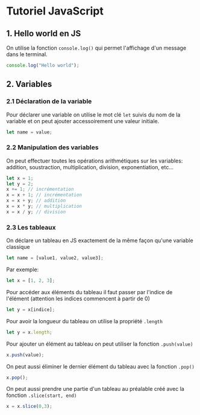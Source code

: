 # Tutoriel JavaScript
## 1. Hello world en JS
On utilise la fonction `console.log()` qui permet l'affichage d'un message dans le terminal. 
```js
console.log("Hello world");
```
## 2. Variables
### 2.1 Déclaration de la variable
Pour déclarer une variable on utilise le mot clé `let` suivis du nom de la variable et on peut ajouter accessoirement une valeur initiale. 
```js
let name = value;
```
### 2.2 Manipulation des variables
On peut effectuer toutes les opérations arithmétiques sur les variables: addition, soustraction, multiplication, division, exponentiation, etc...
```js
let x = 1;
let y = 2;
x += 1; // incrémentation
x = x + 1; // incrémentation
x = x + y; // addition
x = x * y; // multiplication
x = x / y; // division
```
### 2.3 Les tableaux
On déclare un tableau en JS exactement de la même façon qu'une variable classique
```js
let name = [value1, value2, value3];
```
Par exemple: 
```js
let x = [1, 2, 3];
```
Pour accéder aux éléments du tableau il faut passer par l'indice de l'élément (attention les indices commencent à partir de 0)
```js
let y = x[indice];
```
Pour avoir la longueur du tableau on utilise la propriété `.length`
```js
let y = x.length;
```
Pour ajouter un élément au tableau on peut utiliser la fonction `.push(value)`
```js
x.push(value);
```
On peut aussi éliminer le dernier élément du tableau avec la fonction `.pop()`
```js
x.pop();
```
On peut aussi prendre une partie d'un tableau au préalable créé avec la fonction `.slice(start, end)`
```js
x = x.slice(0,3);
```